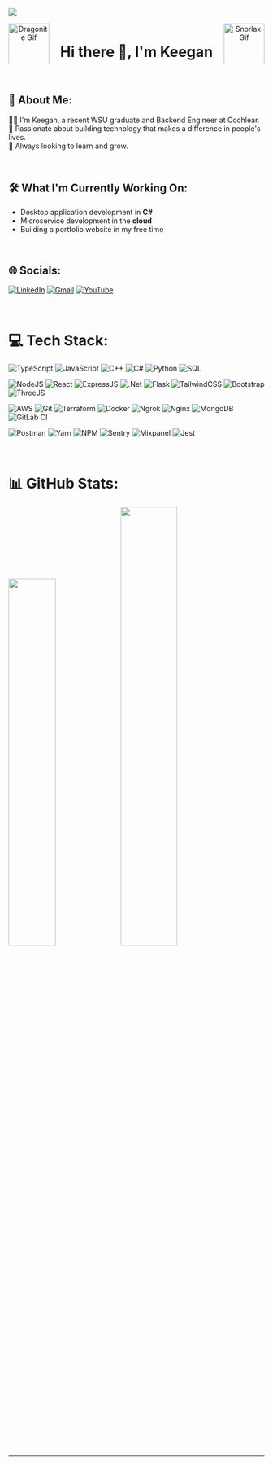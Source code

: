 [![](https://visitcount.itsvg.in/api?id=kengen1&icon=0&color=0)](https://visitcount.itsvg.in)


<div align="center">
  <img src="https://media.tenor.com/uiWSnK1MQq0AAAAj/dragonite-pokemon.gif" width="80px" style="float: left; margin-right: 10px;" alt="Dragonite Gif">
  <h1 style="display: inline-block;">Hi there 👋, I'm Keegan</h1>
  <img src="https://i.pinimg.com/originals/83/0b/53/830b53f8bbd0e9dbcade87da95abdad0.gif" width="80px" style="float: right; margin-left: 10px;" alt="Snorlax Gif">
</div>

<br>

## 💫 About Me:
👨‍💻 I'm Keegan, a recent WSU graduate and Backend Engineer at Cochlear.<br>🚀 Passionate about building technology that makes a difference in people's lives.<br>🌱 Always looking to learn and grow.

<br>

## 🛠 What I'm Currently Working On:
- Desktop application development in **C#**
- Microservice development in the **cloud**
- Building a portfolio website in my free time

<br>

## 🌐 Socials:
[![LinkedIn](https://img.shields.io/badge/LinkedIn-%230077B5.svg?style=for-the-badge&logo=linkedin&logoColor=white)](https://www.linkedin.com/in/keegan-hidson/)
[![Gmail](https://img.shields.io/badge/Gmail-D14836.svg?style=for-the-badge&logo=gmail&logoColor=white)](mailto:keeganhidson00@gmail.com)
[![YouTube](https://img.shields.io/badge/YouTube-%23D3D3D3.svg?style=for-the-badge&logo=youtube&logoColor=white)](https://www.youtube.com/watch?v=dQw4w9WgXcQ)

<br>

# 💻 Tech Stack:

![TypeScript](https://img.shields.io/badge/typescript-%23007ACC.svg?style=for-the-badge&logo=typescript&logoColor=white)
![JavaScript](https://img.shields.io/badge/javascript-%23323330.svg?style=for-the-badge&logo=javascript&logoColor=%23F7DF1E)
![C++](https://img.shields.io/badge/c++-%2300599C.svg?style=for-the-badge&logo=c%2B%2B&logoColor=white)
![C#](https://img.shields.io/badge/c%23-%23239120.svg?style=for-the-badge&logo=csharp&logoColor=white)
![Python](https://img.shields.io/badge/python-3670A0?style=for-the-badge&logo=python&logoColor=ffdd54)
![SQL](https://img.shields.io/badge/sql-4479A1.svg?style=for-the-badge&logo=mysql&logoColor=white)

![NodeJS](https://img.shields.io/badge/node.js-6DA55F?style=for-the-badge&logo=node.js&logoColor=white)
![React](https://img.shields.io/badge/react-%2320232a.svg?style=for-the-badge&logo=react&logoColor=%2361DAFB)
![ExpressJS](https://img.shields.io/badge/express.js-%23404d59.svg?style=for-the-badge&logo=express&logoColor=%2361DAFB)
![.Net](https://img.shields.io/badge/.NET-5C2D91?style=for-the-badge&logo=.net&logoColor=white)
![Flask](https://img.shields.io/badge/flask-%23000.svg?style=for-the-badge&logo=flask&logoColor=white)
![TailwindCSS](https://img.shields.io/badge/tailwindcss-%2338B2AC.svg?style=for-the-badge&logo=tailwind-css&logoColor=white)
![Bootstrap](https://img.shields.io/badge/bootstrap-%238511FA.svg?style=for-the-badge&logo=bootstrap&logoColor=white)
![ThreeJS](https://img.shields.io/badge/threejs-black?style=for-the-badge&logo=three.js&logoColor=white)

![AWS](https://img.shields.io/badge/AWS-%23FF9900.svg?style=for-the-badge&logo=amazon-aws&logoColor=white)
![Git](https://img.shields.io/badge/git-%23F05033.svg?style=for-the-badge&logo=git&logoColor=white)
![Terraform](https://img.shields.io/badge/terraform-%23623CE4.svg?style=for-the-badge&logo=terraform&logoColor=white)
![Docker](https://img.shields.io/badge/docker-%232496ED.svg?style=for-the-badge&logo=docker&logoColor=white)
![Ngrok](https://img.shields.io/badge/ngrok-%233c0000.svg?style=for-the-badge&logo=ngrok&logoColor=white)
![Nginx](https://img.shields.io/badge/nginx-%23009639.svg?style=for-the-badge&logo=nginx&logoColor=white)
![MongoDB](https://img.shields.io/badge/MongoDB-%234ea94b.svg?style=for-the-badge&logo=mongodb&logoColor=white)
![GitLab CI](https://img.shields.io/badge/gitlab%20CI-%23181717.svg?style=for-the-badge&logo=gitlab&logoColor=white)

![Postman](https://img.shields.io/badge/postman-%23FF6C37.svg?style=for-the-badge&logo=postman&logoColor=white)
![Yarn](https://img.shields.io/badge/yarn-%232C8EBB.svg?style=for-the-badge&logo=yarn&logoColor=white)
![NPM](https://img.shields.io/badge/NPM-%23CB3837.svg?style=for-the-badge&logo=npm&logoColor=white)
![Sentry](https://img.shields.io/badge/sentry-%234C4C4C.svg?style=for-the-badge&logo=sentry&logoColor=white)
![Mixpanel](https://img.shields.io/badge/mixpanel-%2366B2FF.svg?style=for-the-badge&logo=mixpanel&logoColor=white)
![Jest](https://img.shields.io/badge/jest-%23C21325.svg?style=for-the-badge&logo=jest&logoColor=white)

<br>

# 📊 GitHub Stats:
<div align="left">
  <img src="https://github-readme-stats.vercel.app/api?username=kengen1&show_icons=true&theme=dark&hide_border=true&count_private=true&include_all_commits=true&hide_rank=true&hide_title=true" width="43%" />
  <img src="https://github-readme-stats.vercel.app/api/top-langs/?username=kengen1&theme=dark&layout=compact&hide_border=true&count_private=true&hide_title=true" width="47%" />
</div>
<br>

---
